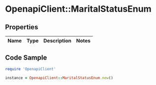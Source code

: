 # OpenapiClient::MaritalStatusEnum

## Properties

Name | Type | Description | Notes
------------ | ------------- | ------------- | -------------

## Code Sample

```ruby
require 'OpenapiClient'

instance = OpenapiClient::MaritalStatusEnum.new()
```


